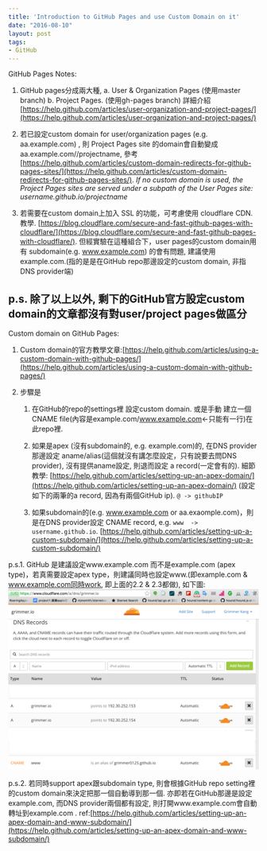 ```yaml
---
title: 'Introduction to GitHub Pages and use Custom Domain on it'
date: "2016-08-10"
layout: post
tags:
- GitHub
---
```


GitHub Pages Notes:

1. GitHub pages分成兩大種, a. User & Organization Pages (使用master branch) b. Project Pages. (使用gh-pages branch) 詳細介紹 [https://help.github.com/articles/user-organization-and-project-pages/](https://help.github.com/articles/user-organization-and-project-pages/)

2. 若已設定custom domain for user/organization pages (e.g. aa.example.com) , 則 Project Pages site 的domain會自動變成 aa.example.com//projectname, 參考
[https://help.github.com/articles/custom-domain-redirects-for-github-pages-sites/](https://help.github.com/articles/custom-domain-redirects-for-github-pages-sites/). *If no custom domain is used, the Project Pages sites are served under a subpath of the User Pages site: username.github.io/projectname*

3. 若需要在custom domain上加入 SSL 的功能，可考慮使用 cloudflare CDN. 教學. [https://blog.cloudflare.com/secure-and-fast-github-pages-with-cloudflare/](https://blog.cloudflare.com/secure-and-fast-github-pages-with-cloudflare/). 但經實驗在這種組合下，user pages的custom domain用有 subdomain(e.g. www.example.com) 的會有問題, 建議使用 example.com.(指的是是在GitHub repo那邊設定的custom domain, 非指DNS provider端)   


p.s. 除了以上以外, 剩下的GitHub官方設定custom domain的文章都沒有對user/project pages做區分
--

Custom domain on GitHub Pages:

1. Custom domain的官方教學文章:[https://help.github.com/articles/using-a-custom-domain-with-github-pages/](https://help.github.com/articles/using-a-custom-domain-with-github-pages/)

2. 步驟是

    1. 在GitHub的repo的settings裡 設定custom domain. 或是手動 建立一個CNAME file(內容是example.com/www.example.com<-只能有一行)在此repo裡.

    2. 如果是apex (沒有subdomain的, e.g. example.com)的, 在DNS provider那邊設定 aname/alias(這個就沒有講怎麼設定，只有說要去問DNS provider), 沒有提供aname設定, 則退而設定 a record(一定會有的).  細節教學: [https://help.github.com/articles/setting-up-an-apex-domain/](https://help.github.com/articles/setting-up-an-apex-domain/) (設定如下的兩筆的a record, 因為有兩個GitHub ip). `@ -> githubIP`

    3. 如果subdomain的(e.g. www.example.com or aa.exaomple.com)，則是在DNS provider設定 CNAME record, e.g. `www  -> username.github.io`. [https://help.github.com/articles/setting-up-a-custom-subdomain/](https://help.github.com/articles/setting-up-a-custom-subdomain/)


 p.s.1. GitHub 是建議設定www.example.com 而不是example.com (apex type)，若真需要設定apex type，則建議同時也設定www.(即example.com & www.example.com同時work, 即上面的2.2 & 2.3都做), 如下圖:
 ![My helpful screenshot](./dnsSetting.png)


 p.s.2. 若同時support apex跟subdomain type, 則會根據GitHub repo setting裡的custom domain來決定把那一個自動導到那一個. 亦即若在GitHub那邊是設定 example.com, 而DNS provider兩個都有設定, 則打開www.example.com會自動轉址到example.com . ref:[https://help.github.com/articles/setting-up-an-apex-domain-and-www-subdomain/](https://help.github.com/articles/setting-up-an-apex-domain-and-www-subdomain/)
